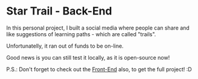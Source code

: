# Star Trail - Back-End

In this personal project, I built a social media where people can share and like suggestions of learning paths - which are called "trails".

Unfortunatelly, it ran out of funds to be on-line.

Good news is you can still test it locally, as it is open-source now!

P.S.: Don't forget to check out the [Front-End](https://github.com/Rodrigo-Facury/Star_Trail_Front_End) also, to get the full project! :D
